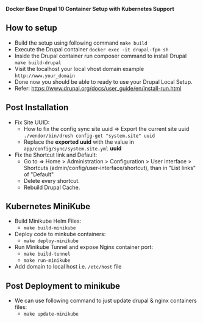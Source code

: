 
**Docker Base Drupal 10 Container Setup with Kubernetes Support**

## How to setup
- Build the setup using following command ```make build```
- Execute the Drupal container ```docker exec -it drupal-fpm sh```
- Inside the Drupal container run composer command to install Drupal ```make build-drupal```
- Visit the localhost your local vhost domain example ```http://www.your_domain```
- Done now you should be able to ready to use your Drupal Local Setup.
- Refer: https://www.drupal.org/docs/user_guide/en/install-run.html


## Post Installation

 - Fix Site UUID:
	 - How to fix the config sync site uuid => Export the current site uuid ```./vendor/bin/drush config-get "system.site" uuid``` 
	 - Replace the **exported uuid** with the value in `app/config/sync/system.site.yml` **uuid**
- Fix the Shortcut link and Default:
	- Go to => Home > Administration > Configuration > User interface > Shortcuts (admin/config/user-interface/shortcut), than in "List links" of "Default"
	- Delete every shortcut.
	- Rebuild Drupal Cache.


## Kubernetes MiniKube

- Build Minikube Helm Files:
	- ```make build-minikube```
- Deploy code to minkube containers:
	- ```make deploy-minikube```
- Run Minikube Tunnel and expose Nginx container port:
	- ```make build-tunnel```
	- ```make run-minikube```
- Add domain to local host i.e. ```/etc/host``` file

## Post Deployment to minikube 
- We can use following command to just update drupal & nginx containers files:
	- ```make update-minikube```